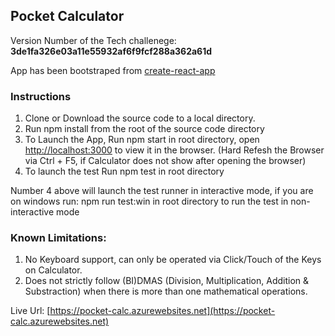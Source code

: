## Pocket Calculator
Version Number of the Tech challenege: **3de1fa326e03a11e55932af6f9fcf288a362a61d**

App has been bootstraped from [create-react-app](https://github.com/facebook/create-react-app)

### Instructions
1. Clone or Download the source code to a local directory.
2. Run npm install from the root of the source code directory
3. To Launch the App, Run npm start in root directory, open [http://localhost:3000](http://localhost:3000) to view it in the browser. (Hard Refesh the Browser via Ctrl + F5, if Calculator does not show after opening the browser)
4. To launch the test Run npm test in root directory

Number 4 above will launch the test runner in interactive mode, if you are on windows run:
npm run test:win in root directory to run the test in non-interactive mode

### Known Limitations:
1. No Keyboard support, can only be operated via Click/Touch of the Keys on Calculator.
2. Does not strictly follow (BI)DMAS (Division, Multiplication, Addition & Substraction) when there is more than one mathematical operations.

Live Url: [https://pocket-calc.azurewebsites.net](https://pocket-calc.azurewebsites.net)

